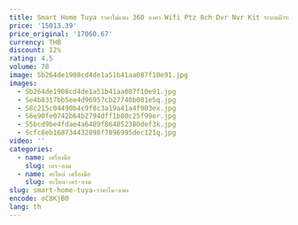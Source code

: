 ```yaml
---
title: Smart Home Tuya ราคาไม่แพง 360 องศา Wifi Ptz 8ch Dvr Nvr Kit ระบบเฝ้าระวังกล้องวงจรปิดกลางแจ้งระบบกล้องรักษาความปลอดภัยไร้สาย
price: '15013.39'
price_original: '17060.67'
currency: THB
discount: 12%
rating: 4.5
volume: 78
image: Sb264de1908cd4de1a51b41aa087f10e91.jpg
images:
  - Sb264de1908cd4de1a51b41aa087f10e91.jpg
  - Se4b8317bb5ee4d96957cb27740b001e5q.jpg
  - S8c215c04490b4c9f8c3a19a41a4f903ex.jpg
  - S6e90fe0742b64b2794dff1b80c25f99er.jpg
  - S5bcd9be4fdae4a6489f864852380def3k.jpg
  - Scfc8eb168734432898f7896995dec121q.jpg
video: ''
categories:
  - name: เครื่องมือ
    slug: เคร-องม
  - name: อะไหล่ เครื่องมือ
    slug: อะไหล-เคร-องม
slug: smart-home-tuya-ราคาไม-แพง
encode: oC8KjB0
lang: th
---
```

  